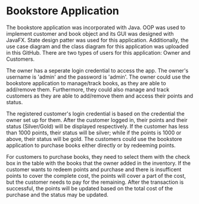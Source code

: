 # Bookstore Application
The bookstore application was incorporated with Java. OOP was used to implement customer and book object and its GUI was designed with JavaFX. 
State design patter was used for this application.
Additionally, the use case diagram and the class diagram for this application was uploaded in this GitHub.
There are two types of users for this application: Owner and Customers.

The owner has a seperate login credential to access the app. The owner's username is 'admin' and the password is 'admin'.
The owner could use the bookstore application to manage/track books, as they are able to add/remove them. Furthermore, they could also manage and track customers as they are able to add/remove them and access their points and status.

The registered customer's login credential is based on the credential the owner set up for them. 
After the customer logged in, their points and their status (Silver/Gold) will be displayed respectively.
If the customer has less than 1000 points, their status will be silver; while if the points is 1000 or above, their status will be gold.
The customers could use the bookstore application to purchase books either directly or by redeeming points. 

For customers to purchase books, they need to select them with the check box in the table with the books that the owner added in the inventory. 
If the customer wants to redeem points and purchase and there is insufficent points to cover the complete cost, the points will cover a part of the cost, 
but the customer needs to pay for the remaining. After the transaction is successful, the points will be updated based on the total cost of the purchase and the status may be updated.
